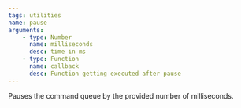```yaml
---
tags: utilities
name: pause
arguments:
    - type: Number
      name: milliseconds
      desc: time in ms
    - type: Function
      name: callback
      desc: Function getting executed after pause
---
```


Pauses the command queue by the provided number of milliseconds.
